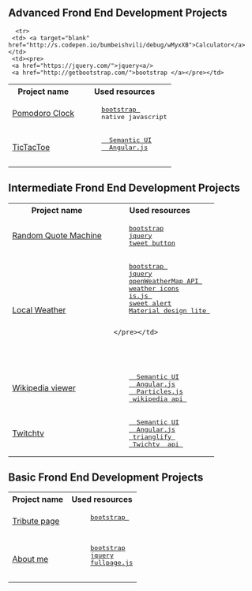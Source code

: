 

<h2> Advanced Frond End Development Projects </h2>

<table>
   <tr>
      <th>Project name</th>
      <th>Used resources</th>
   </tr>
   
   
      <tr>
     <td> <a target="blank" href="http://s.codepen.io/bumbeishvili/debug/wMyxXB">Calculator</a></td>
     <td><pre>
     <a href="https://jquery.com/">jquery<a/>
     <a href="http://getbootstrap.com/">bootstrap </a></pre></td>
   </tr>
      <tr>
     <td> <a target="blank" href="http://s.codepen.io/bumbeishvili/debug/wMmYWr">Pomodoro Clock</a></td>
     <td><pre>
     <a href="http://getbootstrap.com/">bootstrap </a>
     native javascript</pre></td>
     </tr>
   
   <tr>
     <td> <a target="blank" href="http://s.codepen.io/bumbeishvili/debug/wGaENr">  TicTacToe   </a></td>
     <td> <pre>
     <a href="http://semantic-ui.com/">  Semantic UI</a>
     <a href="https://angularjs.org/">  Angular.js</a>
     </pre></td>
   </tr>
  
</table>



<h2> Intermediate Frond End Development Projects </h2>

<table>
   <tr>
      <th>Project name</th>
      <th>Used resources</th>
   </tr>
   <tr>
     <td> <a target="blank" href="http://s.codepen.io/bumbeishvili/debug/obEyoB">Random Quote Machine</a></td>
     <td><pre>
     <a href="http://getbootstrap.com/">bootstrap</a>
     <a href="https://jquery.com/">jquery<a/>
     <a href="https://dev.twitter.com/web/tweet-button">tweet button</a></pre></td>
   </tr>
   <tr>
     <td> <a target="blank" href="http://s.codepen.io/bumbeishvili/debug/bEjwLb">Local Weather</a></td>
     <td><pre>
     <a href="http://getbootstrap.com/">bootstrap </a>
     <a href="https://jquery.com/">jquery<a/>
     <a href="http://openweathermap.org/api">openWeatherMap API </a>
     <a href="https://erikflowers.github.io/weather-icons/">weather icons</a>
     <a href="https://arasatasaygin.github.io/is.js/">is.js </a>
     <a href="http://t4t5.github.io/sweetalert/">sweet alert</a>
     <a href = "http://getmdl.io/index.html">Material design lite </a>
     
     </pre></td>
   </tr>
    <tr>
     <td> <a target="blank" href="http://s.codepen.io/bumbeishvili/debug/obVoYo">Wikipedia viewer</a></td>
     <td> <pre>
     <a href="http://semantic-ui.com/">  Semantic UI</a>
     <a href="https://angularjs.org/">  Angular.js</a>
     <a href="http://vincentgarreau.com/particles.js/">  Particles.js</a>
     <a href="https://www.mediawiki.org/wiki/API:Main_page" > wikipedia api </a></pre></td>
     
   </tr>
      </tr>
    <tr>
     <td> <a target="blank" href="http://s.codepen.io/bumbeishvili/debug/VeJbqY">Twitchtv   </a></td>
     <td> <pre>
     <a href="http://semantic-ui.com/">  Semantic UI</a>
     <a href="https://angularjs.org/">  Angular.js</a>
     <a href="http://qrohlf.com/trianglify/"> trianglify </a>
     <a href="https://github.com/justintv/Twitch-API/blob/master/v3_resources/streams.md#get-streamschannel" > Twichtv  api </a></pre></td>
     
   </tr>
</table>







<h2> Basic Frond End Development Projects </h2>

<table>
   <tr>
      <th>Project name</th>
      <th>Used resources</th>
   </tr>
    <tr>
     <td> <a target="blank" href="http://s.codepen.io/bumbeishvili/debug/NxoQEa">Tribute page </a></td>
     <td><pre>
     <a href="http://getbootstrap.com/">bootstrap </a>
     </pre></td>
   </tr>
   <tr>
     <td> <a target="blank" href="http://s.codepen.io/bumbeishvili/debug/BjJvgY#AboutMe">About me</a></td>
     <td><pre>
     <a href="http://getbootstrap.com/">bootstrap</a>
     <a href="https://jquery.com/">jquery<a/>
     <a href="http://alvarotrigo.com/fullPage/">fullpage.js</a>
     </pre></td>
   </tr>
</table>



